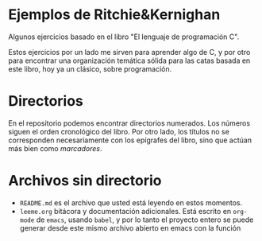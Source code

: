 # Ejemplos de Ritchie&Kernighan
Algunos ejercicios basado en el libro "El lenguaje de programación C".

Estos ejercicios por un lado me sirven para aprender algo de C, y por otro para encontrar una organización temática sólida para las catas basada en este libro, hoy ya un clásico, sobre programación.

Directorios
===========

En el repositorio podemos encontrar directorios numerados. Los números siguen el orden cronológico del libro. Por otro lado, los títulos no se corresponden necesariamente con los epígrafes del libro, sino que actúan más bien como *marcadores*.

Archivos sin directorio
=======================

- `README.md` es el archivo que usted está leyendo en estos momentos.
- `leeme.org` bitácora y documentación adicionales. Está escrito en `org-mode` de `emacs`, usando `babel`, y por lo tanto el proyecto entero se puede generar desde este mismo archivo abierto en emacs con la función 
